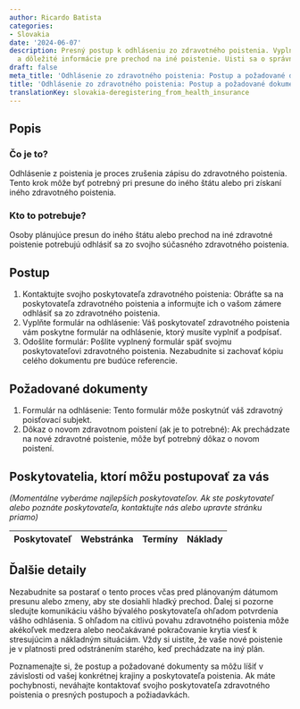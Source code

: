 ```yaml
---
author: Ricardo Batista
categories:
- Slovakia
date: '2024-06-07'
description: Presný postup k odhláseniu zo zdravotného poistenia. Vyplnenie formulára
  a dôležité informácie pre prechod na iné poistenie. Uisti sa o správnom prechode.
draft: false
meta_title: 'Odhlásenie zo zdravotného poistenia: Postup a požadované dokumenty'
title: 'Odhlásenie zo zdravotného poistenia: Postup a požadované dokumenty'
translationKey: slovakia-deregistering_from_health_insurance
---
```




## Popis
### Čo je to?
Odhlásenie z poistenia je proces zrušenia zápisu do zdravotného poistenia. Tento krok môže byť potrebný pri presune do iného štátu alebo pri získaní iného zdravotného poistenia.

### Kto to potrebuje?
Osoby plánujúce presun do iného štátu alebo prechod na iné zdravotné poistenie potrebujú odhlásiť sa zo svojho súčasného zdravotného poistenia.

## Postup
1. Kontaktujte svojho poskytovateľa zdravotného poistenia: Obráťte sa na poskytovateľa zdravotného poistenia a informujte ich o vašom zámere odhlásiť sa zo zdravotného poistenia.
2. Vyplňte formulár na odhlásenie: Váš poskytovateľ zdravotného poistenia vám poskytne formulár na odhlásenie, ktorý musíte vyplniť a podpísať.
3. Odošlite formulár: Pošlite vyplnený formulár späť svojmu poskytovateľovi zdravotného poistenia. Nezabudnite si zachovať kópiu celého dokumentu pre budúce referencie.

## Požadované dokumenty
1. Formulár na odhlásenie: Tento formulár môže poskytnúť váš zdravotný poisťovací subjekt.
2. Dôkaz o novom zdravotnom poistení (ak je to potrebné): Ak prechádzate na nové zdravotné poistenie, môže byť potrebný dôkaz o novom poistení.

## Poskytovatelia, ktorí môžu postupovať za vás

_(Momentálne vyberáme najlepších poskytovateľov. Ak ste poskytovateľ alebo poznáte poskytovateľa, kontaktujte nás alebo upravte stránku priamo)_

| Poskytovateľ    |     Webstránka  |     Termíny      |       Náklady    |
| --------------- | --------------- |  :-------------: | :-------------: |

## Ďalšie detaily
Nezabudnite sa postarať o tento proces včas pred plánovaným dátumom presunu alebo zmeny, aby ste dosiahli hladký prechod. Ďalej si pozorne sledujte komunikáciu vášho bývalého poskytovateľa ohľadom potvrdenia vášho odhlásenia. S ohľadom na citlivú povahu zdravotného poistenia môže akékoľvek medzera alebo neočakávané pokračovanie krytia viesť k stresujúcim a nákladným situáciám. Vždy si uistite, že vaše nové poistenie je v platnosti pred odstránením starého, keď prechádzate na iný plán.

Poznamenajte si, že postup a požadované dokumenty sa môžu líšiť v závislosti od vašej konkrétnej krajiny a poskytovateľa poistenia. Ak máte pochybnosti, neváhajte kontaktovať svojho poskytovateľa zdravotného poistenia o presných postupoch a požiadavkách.